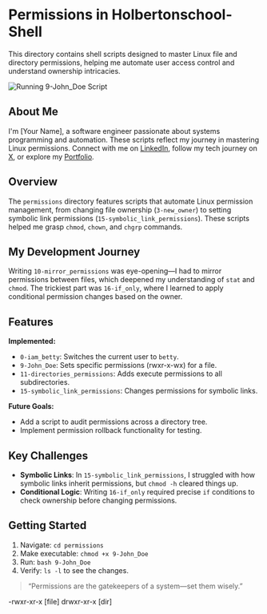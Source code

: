 # Permissions in Holbertonschool-Shell
This directory contains shell scripts designed to master Linux file and directory permissions, helping me automate user access control and understand ownership intricacies.

![Running 9-John_Doe Script](link-to-image.png)

## About Me
I'm [Your Name], a software engineer passionate about systems programming and automation. These scripts reflect my journey in mastering Linux permissions. Connect with me on [LinkedIn](your-linkedin-url), follow my tech journey on [X](your-x-url), or explore my [Portfolio](portfolio-repo-url).

## Overview
The `permissions` directory features scripts that automate Linux permission management, from changing file ownership (`3-new_owner`) to setting symbolic link permissions (`15-symbolic_link_permissions`). These scripts helped me grasp `chmod`, `chown`, and `chgrp` commands.

## My Development Journey
Writing `10-mirror_permissions` was eye-opening—I had to mirror permissions between files, which deepened my understanding of `stat` and `chmod`. The trickiest part was `16-if_only`, where I learned to apply conditional permission changes based on the owner.

## Features
**Implemented:**
- `0-iam_betty`: Switches the current user to `betty`.
- `9-John_Doe`: Sets specific permissions (rwxr-x-wx) for a file.
- `11-directories_permissions`: Adds execute permissions to all subdirectories.
- `15-symbolic_link_permissions`: Changes permissions for symbolic links.

**Future Goals:**
- Add a script to audit permissions across a directory tree.
- Implement permission rollback functionality for testing.

## Key Challenges
- **Symbolic Links**: In `15-symbolic_link_permissions`, I struggled with how symbolic links inherit permissions, but `chmod -h` cleared things up.
- **Conditional Logic**: Writing `16-if_only` required precise `if` conditions to check ownership before changing permissions.

## Getting Started
1. Navigate: `cd permissions`
2. Make executable: `chmod +x 9-John_Doe`
3. Run: `bash 9-John_Doe`
4. Verify: `ls -l` to see the changes.

> “Permissions are the gatekeepers of a system—set them wisely.”

-rwxr-xr-x  [file]
drwxr-xr-x  [dir]
